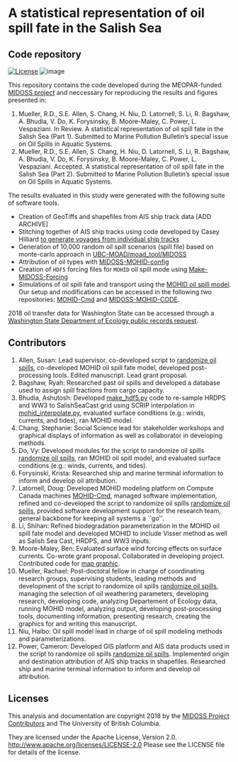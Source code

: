 # A statistical representation of oil spill fate in the Salish Sea  <br />

Code repository <br />
---
[![License](https://img.shields.io/badge/License-Apache_2.0-blue.svg)](https://opensource.org/licenses/Apache-2.0)
![image](https://github.com/MIDOSS/MuellerEtAl_MIDOSS_paper/assets/59846131/ac188cfe-d502-4048-96aa-2eff284e3b20)


This repository contains the code developed during the MEOPAR-funded [MIDOSS project](https://midoss-docs.readthedocs.io/en/latest/index.html) and neccessary for reproducing the results and figures presented in: 

1. Mueller, R.D., S.E. Allen, S. Chang, H. Niu, D. Latornell, S. Li, R. Bagshaw, A. Bhudia, V. Do, K. Forysinsky, B. Moore-Maley, C. Power, L. Vespaziani. In Review. A statistical representation of oil spill fate in the Salish Sea (Part 1). Submitted to Marine Pollution Bulletin’s special issue on Oil Spills in Aquatic Systems.  
2. Mueller, R.D., S.E. Allen, S. Chang, H. Niu, D. Latornell, S. Li, R. Bagshaw, A. Bhudia, V. Do, K. Forysinsky, B. Moore-Maley, C. Power, L. Vespaziani. Accepted. A statistical representation of oil spill fate in the Salish Sea (Part 2). Submitted to Marine Pollution Bulletin’s special issue on Oil Spills in Aquatic Systems.  


The results evaluated in this study were generated with the following suite of software tools. 
- Creation of GeoTiffs and shapefiles from AIS ship track data [ADD ARCHIVE]
- Stitching together of AIS ship tracks using code developed by Casey Hilliard [to generate voyages from individual ship tracks](https://github.com/casey-h/MEOPAR_AIS/blob/master/02_Segment_Development/1_generate_tracks_from_AIS_DB_vectorized.py)
- Generation of 10,000 random oil spill scenarios (spill file) based on monte-carlo approach in [UBC-MOAD/moad_tool/MIDOSS](https://github.com/UBC-MOAD/moad_tools/tree/main/moad_tools/midoss)
- Attribution of oil types with [MIDOSS-MOHID-config](https://github.com/MIDOSS/MIDOSS-MOHID-config)
- Creation of `HDF5` forcing files for `MOHID` oil spill mode using [Make-MIDOSS-Forcing](https://github.com/MIDOSS/Make-MIDOSS-Forcing)
- Simulations of oil spill fate and transport using the [MOHID oil spill model](http://www.mohid.com).  Our setup and modifications can be accessed in the following two repositories: [MOHID-Cmd](https://github.com/MIDOSS/MOHID-Cmd?tab=readme-ov-file#license) and [MIDOSS-MOHID-CODE](https://github.com/MIDOSS/MIDOSS-MOHID-CODE).

2018 oil transfer data for Washington State can be accessed through a [Washington State Department of Ecology public records request](https://ecology.wa.gov/footer-pages/public-records-requests). 

## Contributors
1. Allen, Susan: Lead supervisor, co-developed script to [randomize oil spills](https://github.com/MIDOSS/MuellerEtAl_MIDOSS_paper/blob/main/moad_tools/random_oil_spills.py), co-developed MOHID oil spill fate model, developed post-processing tools. Edited manuscript. Lead grant proposal.
2. Bagshaw, Ryah: Researched past oil spills and developed a database used to assign spill fractions from cargo capacity.
3. Bhudia, Ashutosh: Developed [make_hdf5.py](https://github.com/MIDOSS/Make-MIDOSS-Forcing/blob/main/make_midoss_forcing/make_hdf5.py) code to re-sample HRDPS and WW3 to SalishSeaCast grid using SCRIP interpolation in [mohid_interpolate.py](https://github.com/MIDOSS/Make-MIDOSS-Forcing/blob/main/make_midoss_forcing/mohid_interpolate.py), evaluated surface conditions (e.g.: winds, currents, and tides), ran MOHID model.
4. Chang, Stephanie:  Social Science lead for stakeholder workshops and graphical displays of information as well as collaborator in developing methods. 
5. Do, Vy: Developed modules for the script to randomize oil spills [randomize oil spills](https://github.com/MIDOSS/MuellerEtAl_MIDOSS_paper/blob/main/moad_tools/random_oil_spills.py), ran MOHID oil spill model, and evaluated surface conditions (e.g.: winds, currents, and tides).
6. Forysinski, Krista: Researched ship and marine terminal information to inform and develop oil attribution.
7. Latornell, Doug: Developed MOHID modeling platform on Compute Canada machines [MOHID-Cmd](https://github.com/MIDOSS/MOHID-Cmd), managed software implementation, refined and co-developed the script to randomize oil spills [randomize oil spills](https://github.com/MIDOSS/MuellerEtAl_MIDOSS_paper/blob/main/moad_tools/random_oil_spills.py), provided software development support for the research team, general backbone for keeping all systems a ``go''.
8. Li, Shihan: Refined biodegradation parameterization in the MOHID oil spill fate model and developed MOHID to include Visser method as well as Salish Sea Cast, HRDPS, and WW3 inputs.
9. Moore-Maley, Ben: Evaluated surface wind forcing effects on surface currents.  Co-wrote grant proposal. Collaborated in developing project. Contributed code for [map graphic](https://github.com/MIDOSS/MuellerEtAl_MIDOSS_paper/blob/main/notebooks/Figure1_DomainMap.ipynb). 
10. Mueller, Rachael: Post-doctoral fellow in charge of coordinating research groups, supervising students, leading methods and development of the script to randomize oil spills [randomize oil spills](https://github.com/MIDOSS/MuellerEtAl_MIDOSS_paper/blob/main/moad_tools/random_oil_spills.py), managing the selection of oil weathering parameters, developing research, developing code, analyzing Departement of Ecology data, running MOHID model, analyzing output, developing post-processing tools, documenting information, presenting research, creating the graphics for and writing this manuscript.
11. Niu, Haibo: Oil spill model lead in charge of oil spill modeling methods and parameterizations. 
12. Power, Cameron: Developed GIS platform and AIS data products used in the script to randomize oil spills [randomize oil spills](https://github.com/MIDOSS/MuellerEtAl_MIDOSS_paper/blob/main/moad_tools/random_oil_spills.py). Implemented origin and destination attribution of AIS ship tracks in shapefiles. Researched ship and marine terminal information to inform and develop oil attribution.

## Licenses

This analysis and documentation are copyright 2018 by the [MIDOSS Project Contributors](https://midoss-docs.readthedocs.io/en/latest/CONTRIBUTORS.html) and The University of British Columbia.

They are licensed under the Apache License, Version 2.0.
http://www.apache.org/licenses/LICENSE-2.0
Please see the LICENSE file for details of the license.

